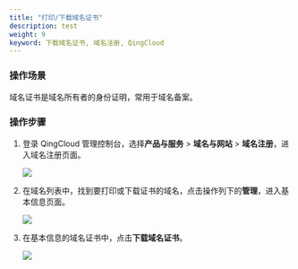 ```yaml
---
title: "打印/下载域名证书"
description: test
weight: 9
keyword: 下载域名证书, 域名注册, QingCloud
---
```




### 操作场景

域名证书是域名所有者的身份证明，常用于域名备案。

### 操作步骤

1. 登录 QingCloud 管理控制台，选择**产品与服务** > **域名与网站** > **域名注册**，进入域名注册页面。

   ![](../../_images/dn_service.png)

2. 在域名列表中，找到要打印或下载证书的域名，点击操作列下的**管理**，进入基本信息页面。

   ![](../../_images/dn_list.png)

3. 在基本信息的域名证书中，点击**下载域名证书**。

   ![](../../_images/download_certificate.png)

